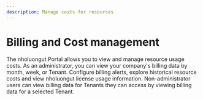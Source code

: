 ```yaml
---
description: Manage costs for resources
---
```


# Billing and Cost management

The nholuongut Portal allows you to view and manage resource usage costs. As an administrator, you can view your company's billing data by month, week, or Tenant. Configure billing alerts, explore historical resource costs and view nholuongut license usage information. Non-administrator users can view billing data for Tenants they can access by viewing billing data for a selected Tenant.&#x20;
